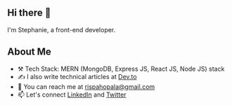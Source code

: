 ## Hi there 👋
I'm Stephanie, a front-end developer.


## About Me
- ⚒️ Tech Stack: MERN (MongoDB, Express JS, React JS, Node JS) stack
- ✍️ I also write technical articles at [Dev.to](https://dev.to/stephanieopala)
- 📩 You can reach me at rispahopala@gmail.com
- 📫 Let's connect [LinkedIn](https://www.linkedin.com/in/stephanie-opala-902252182/) and [Twitter](https://twitter.com/steph_opala)



